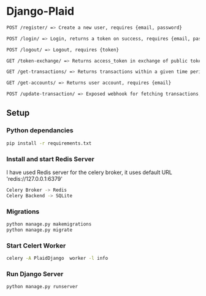 # Django-Plaid

```bash
POST /register/ => Create a new user, requires {email, password}

POST /login/ => Login, returns a token on success, requires {email, password}

POST /logout/ => Logout, requires {token}

GET /token-exchange/ => Returns access_token in exchange of public token, requires {email, public_token}

GET /get-transactions/ => Returns transactions within a given time period, requires {email, start_date, end_date}

GET /get-accounts/ => Returns user account, requires {email}

POST /update-transaction/ => Exposed webhook for fetching transactions, requires {email, transaction_id}
```

## Setup

### Python dependancies

```bash
pip install -r requirements.txt 
```
### Install and start Redis Server

I have used Redis server for the celery broker, it uses default URL 'redis://127.0.0.1:6379'

```bash
Celery Broker -> Redis
Celery Backend -> SQLite
```


### Migrations
```bash
python manage.py makemigrations
python manage.py migrate
```

### Start Celert Worker
```bash
celery -A PlaidDjango  worker -l info
```

### Run Django Server
```bash
python manage.py runserver
```



